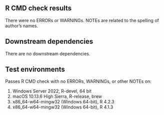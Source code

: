 ## R CMD check results

There were no ERRORs or WARNINGs. NOTEs are related to the spelling of
author’s names.

## Downstream dependencies

There are no downstream dependencies.

## Test environments

Passes R CMD check with no ERRORs, WARNINGs, or other NOTEs on:

1.  Windows Server 2022, R-devel, 64 bit
2.  macOS 10.13.6 High Sierra, R-release, brew
3.  x86\_64-w64-mingw32 (Windows 64-bit), R 4.2.3
4.  x86\_64-w64-mingw32 (Windows 64-bit), R 4.1.3

